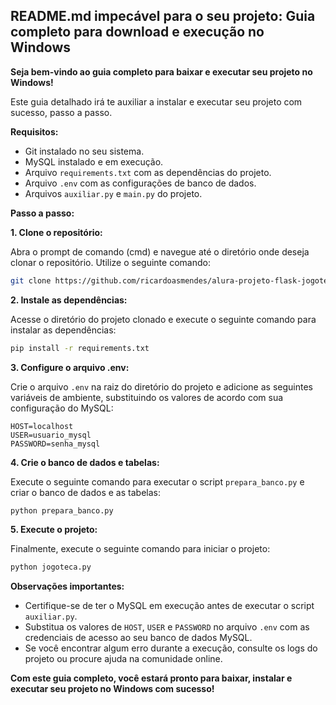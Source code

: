 ## README.md impecável para o seu projeto: Guia completo para download e execução no Windows

**Seja bem-vindo ao guia completo para baixar e executar seu projeto no Windows!**

Este guia detalhado irá te auxiliar a instalar e executar seu projeto com sucesso, passo a passo.

**Requisitos:**

* Git instalado no seu sistema.
* MySQL instalado e em execução.
* Arquivo `requirements.txt` com as dependências do projeto.
* Arquivo `.env` com as configurações de banco de dados.
* Arquivos `auxiliar.py` e `main.py` do projeto.

**Passo a passo:**

**1. Clone o repositório:**

Abra o prompt de comando (cmd) e navegue até o diretório onde deseja clonar o repositório. Utilize o seguinte comando:

```bash
git clone https://github.com/ricardoasmendes/alura-projeto-flask-jogoteca.git
```

**2. Instale as dependências:**

Acesse o diretório do projeto clonado e execute o seguinte comando para instalar as dependências:

```bash
pip install -r requirements.txt
```

**3. Configure o arquivo .env:**

Crie o arquivo `.env` na raiz do diretório do projeto e adicione as seguintes variáveis de ambiente, substituindo os valores de acordo com sua configuração do MySQL:

```
HOST=localhost
USER=usuario_mysql
PASSWORD=senha_mysql
```

**4. Crie o banco de dados e tabelas:**

Execute o seguinte comando para executar o script `prepara_banco.py` e criar o banco de dados e as tabelas:

```bash
python prepara_banco.py
```

**5. Execute o projeto:**

Finalmente, execute o seguinte comando para iniciar o projeto:

```bash
python jogoteca.py
```

**Observações importantes:**

* Certifique-se de ter o MySQL em execução antes de executar o script `auxiliar.py`.
* Substitua os valores de `HOST`, `USER` e `PASSWORD` no arquivo `.env` com as credenciais de acesso ao seu banco de dados MySQL.
* Se você encontrar algum erro durante a execução, consulte os logs do projeto ou procure ajuda na comunidade online.


**Com este guia completo, você estará pronto para baixar, instalar e executar seu projeto no Windows com sucesso!**
